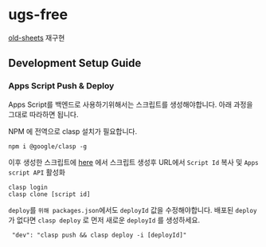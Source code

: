 # ugs-free
  [old-sheets](https://github.com/shlifedev/ugs-core-old) 재구현



## Development Setup Guide
### Apps Script Push & Deploy 
 Apps Script를 백엔드로 사용하기위해서는 스크립트를 생성해야합니다. 아래 과정을 그대로 따라하면 됩니다.

 NPM 에 전역으로 clasp 설치가 필요합니다.
 ```
 npm i @google/clasp -g
 ```
 이후 생성한 스크립트에 
 [here](https://script.google.com) 에서 스크립트 생성후 URL에서 `Script Id` 복사 및 `Apps script API` 활성화
 ```
 clasp login 
 clasp clone [script id] 
 ```
 `deploy`를 `위해 packages.json`에서도 `deployId` 값을 수정해야합니다. 배포된 `deploy`가 없다면 `clasp deploy` 로 먼저 새로운 `deployId` 를 생성하세요.
 ```
  "dev": "clasp push && clasp deploy -i [deployId]" 
 ```
